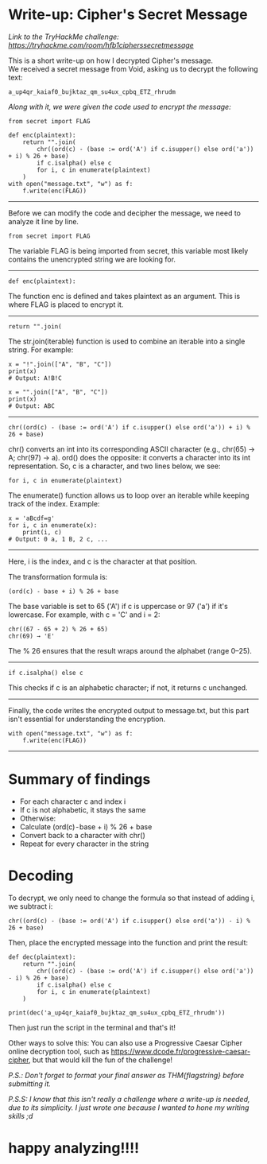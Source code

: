 # Write-up: Cipher's Secret Message

*Link to the TryHackMe challenge: https://tryhackme.com/room/hfb1cipherssecretmessage*

This is a short write-up on how I decrypted Cipher's message.  
We received a secret message from Void, asking us to decrypt the following text:

``` a_up4qr_kaiaf0_bujktaz_qm_su4ux_cpbq_ETZ_rhrudm ```

*Along with it, we were given the code used to encrypt the message:*
```
from secret import FLAG

def enc(plaintext):
    return "".join(
        chr((ord(c) - (base := ord('A') if c.isupper() else ord('a')) + i) % 26 + base) 
        if c.isalpha() else c
        for i, c in enumerate(plaintext)
    )
with open("message.txt", "w") as f:
    f.write(enc(FLAG))
```
**** 

Before we can modify the code and decipher the message, we need to analyze it line by line.

```
from secret import FLAG
```
The variable FLAG is being imported from secret, this variable most likely contains the unencrypted string we are looking for.

**** 

```
def enc(plaintext):
```
The function enc is defined and takes plaintext as an argument. This is where FLAG is placed to encrypt it.

**** 

```
return "".join(
```

The str.join(iterable) function is used to combine an iterable into a single string. 
For example:
 

```
x = "!".join(["A", "B", "C"])
print(x)
# Output: A!B!C

x = "".join(["A", "B", "C"])
print(x)
# Output: ABC
```

****
```
chr((ord(c) - (base := ord('A') if c.isupper() else ord('a')) + i) % 26 + base)
```
chr() converts an int into its corresponding ASCII character (e.g., chr(65) -> A; chr(97) -> a).
ord() does the opposite: it converts a character into its int representation.
So, c is a character, and two lines below, we see:
```
for i, c in enumerate(plaintext)
```
The enumerate() function allows us to loop over an iterable while keeping track of the index. 
Example:
```
x = 'aBcdf=g'
for i, c in enumerate(x):
    print(i, c)
# Output: 0 a, 1 B, 2 c, ...
```
**** 


Here, i is the index, and c is the character at that position.

The transformation formula is:
```
(ord(c) - base + i) % 26 + base
```

The base variable is set to 65 ('A') if c is uppercase or 97 ('a') if it's lowercase.
For example, with c = 'C' and i = 2:
```
chr((67 - 65 + 2) % 26 + 65)
chr(69) → 'E'
```
The % 26 ensures that the result wraps around the alphabet (range 0–25).

**** 

```
if c.isalpha() else c
```

This checks if c is an alphabetic character; if not, it returns c unchanged.


****
Finally, the code writes the encrypted output to message.txt, but this part isn't essential for understanding the encryption.
```
with open("message.txt", "w") as f:
    f.write(enc(FLAG))
```
**** 

# Summary of findings

- For each character c and index i
- If c is not alphabetic, it stays the same
- Otherwise:
- Calculate (ord(c) - base + i) % 26 + base
- Convert back to a character with chr()
- Repeat for every character in the string


# Decoding

To decrypt, we only need to change the formula so that instead of adding i, we subtract i:
```
chr((ord(c) - (base := ord('A') if c.isupper() else ord('a')) - i) % 26 + base)
```

 

Then, place the encrypted message into the function and print the result:
```
def dec(plaintext): 
    return "".join(
        chr((ord(c) - (base := ord('A') if c.isupper() else ord('a')) - i) % 26 + base) 
        if c.isalpha() else c
        for i, c in enumerate(plaintext)
    )

print(dec('a_up4qr_kaiaf0_bujktaz_qm_su4ux_cpbq_ETZ_rhrudm'))
```


Then just run the script in the terminal and that's it!

Other ways to solve this: You can also use a Progressive Caesar Cipher online decryption tool, such as https://www.dcode.fr/progressive-caesar-cipher, but that would kill the fun of the challenge!

*P.S.: Don't forget to format your final answer as THM{flagstring} before submitting it.*

*P.S.S: I know that this isn't really a challenge where a write-up is needed, due to its simplicity. I just wrote one because I wanted to hone my writing skills ;d*

# happy analyzing!!!!
